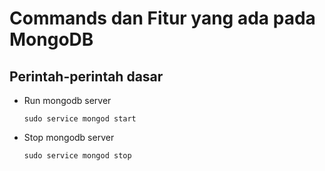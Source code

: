 # Commands dan Fitur yang ada pada MongoDB

## Perintah-perintah dasar

- Run mongodb server

    ```
    sudo service mongod start
    ```

- Stop mongodb server

    ```
    sudo service mongod stop
    ```